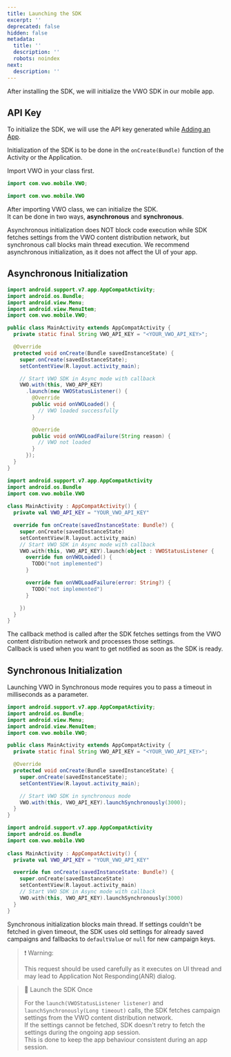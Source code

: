```yaml
---
title: Launching the SDK
excerpt: ''
deprecated: false
hidden: false
metadata:
  title: ''
  description: ''
  robots: noindex
next:
  description: ''
---
```

After installing the SDK, we will initialize the VWO SDK in our mobile app.

## API Key

To initialize the SDK, we will use the API key generated while [Adding an App](ref:android-adding-an-app). 

Initialization of the SDK is to be done in the `onCreate(Bundle)`  function of the Activity or the Application.

Import VWO in your class first.

```java
import com.vwo.mobile.VWO;
```
```kotlin Kotlin
import com.vwo.mobile.VWO
```

After importing VWO class, we can initialize the SDK.\
It can be done in two ways, **asynchronous** and **synchronous**.

Asynchronous initialization does NOT block code execution while SDK fetches settings from the VWO content distribution network, but synchronous call blocks main thread execution. We recommend asynchronous initialization, as it does not affect the UI of your app.

## Asynchronous Initialization

```java
import android.support.v7.app.AppCompatActivity;
import android.os.Bundle;
import android.view.Menu;
import android.view.MenuItem;
import com.vwo.mobile.VWO;

public class MainActivity extends AppCompatActivity {
  private static final String VWO_API_KEY = "<YOUR_VWO_API_KEY>";

  @Override
  protected void onCreate(Bundle savedInstanceState) {
    super.onCreate(savedInstanceState);
    setContentView(R.layout.activity_main);

    // Start VWO SDK in Async mode with callback
    VWO.with(this, VWO_APP_KEY)
      .launch(new VWOStatusListener() {
        @Override
        public void onVWOLoaded() {
          // VWO loaded successfully
        }

        @Override
        public void onVWOLoadFailure(String reason) {
          // VWO not loaded
        }
      });
  }
}
```
```kotlin Kotlin
import android.support.v7.app.AppCompatActivity
import android.os.Bundle
import com.vwo.mobile.VWO
  
class MainActivity : AppCompatActivity() {
  private val VWO_API_KEY = "YOUR_VWO_API_KEY"

  override fun onCreate(savedInstanceState: Bundle?) {
    super.onCreate(savedInstanceState)
    setContentView(R.layout.activity_main)
    // Start VWO SDK in Async mode with callback
    VWO.with(this, VWO_API_KEY).launch(object : VWOStatusListener {
      override fun onVWOLoaded() {
        TODO("not implemented")
      }

      override fun onVWOLoadFailure(error: String?) {
        TODO("not implemented")
      }

    })
  }
}
```

The callback method is called after the SDK fetches settings from the VWO content distribution network and processes those settings.\
Callback is used when you want to get notified as soon as the SDK is ready.

## Synchronous Initialization

Launching VWO in Synchronous mode requires you to pass a timeout in milliseconds as a parameter.

```java Java
import android.support.v7.app.AppCompatActivity;
import android.os.Bundle;
import android.view.Menu;
import android.view.MenuItem;
import com.vwo.mobile.VWO;

public class MainActivity extends AppCompatActivity {
  private static final String VWO_API_KEY = "<YOUR_VWO_API_KEY>";

  @Override
  protected void onCreate(Bundle savedInstanceState) {
    super.onCreate(savedInstanceState);
    setContentView(R.layout.activity_main);

    // Start VWO SDK in synchronous mode
    VWO.with(this, VWO_API_KEY).launchSynchronously(3000);
  }
}
```
```kotlin Kotlin
import android.support.v7.app.AppCompatActivity
import android.os.Bundle
import com.vwo.mobile.VWO
  
class MainActivity : AppCompatActivity() {
  private val VWO_API_KEY = "YOUR_VWO_API_KEY"

  override fun onCreate(savedInstanceState: Bundle?) {
    super.onCreate(savedInstanceState)
    setContentView(R.layout.activity_main)
    // Start VWO SDK in Async mode with callback
    VWO.with(this, VWO_API_KEY).launchSynchronously(3000)
  }
}
```

Synchronous initialization blocks main thread. If settings couldn't be fetched in given timeout, the SDK uses old settings for already saved campaigns and fallbacks to `defaultValue` or `null` for new campaign keys.

> ❗️ Warning:
>
> This request should be used carefully as it executes on UI thread and may lead to Application Not Responding(ANR) dialog.

> 📘 Launch the SDK Once
>
> For the `launch(VWOStatusListener listener)` and `launchSynchronously(Long timeout)` calls, the SDK fetches campaign settings from the VWO content distribution network.\
> If the settings cannot be fetched, SDK doesn't retry to fetch the settings during the ongoing app session.\
> This is done to keep the app behaviour consistent during an app session.
